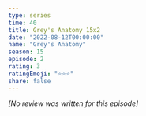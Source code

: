 ```yaml
---
type: series
time: 40
title: Grey's Anatomy 15x2
date: "2022-08-12T00:00:00"
name: "Grey's Anatomy"
season: 15
episode: 2
rating: 3
ratingEmoji: "⭐️⭐️⭐️"
share: false
---
```


*[No review was written for this episode]*